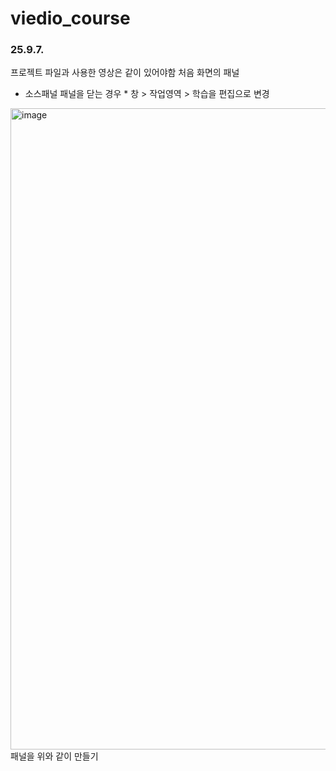 # viedio_course

### 25.9.7. 

프로젝트 파일과 사용한 영상은 같이 있어야함
처음 화면의 패널
- 소스패널
  패널을 닫는 경우 * 창 > 작업영역 > 학습을 편집으로 변경

<img width="1919" height="1026" alt="image" src="https://github.com/user-attachments/assets/fef57e9c-7045-4df4-9cae-87ef1a83a959" />
패널을 위와 같이 만들기

